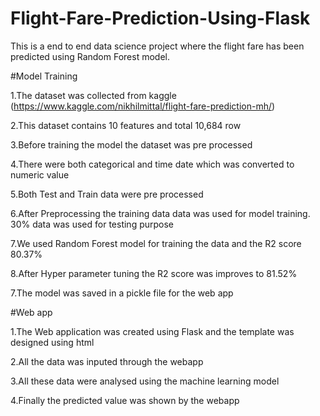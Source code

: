 # Flight-Fare-Prediction-Using-Flask
This is a end to end data science project where the flight fare has been predicted using Random Forest model.

#Model Training


1.The dataset was collected from kaggle (https://www.kaggle.com/nikhilmittal/flight-fare-prediction-mh/) 

2.This dataset contains 10 features and total 10,684 row

3.Before training the model the dataset was pre processed

4.There were both categorical and time date which was converted to numeric value

5.Both Test and Train data were pre processed

6.After Preprocessing the training data data was used for model training. 30% data was used for testing purpose

7.We used Random Forest model for training the data and the R2 score 80.37%

8.After Hyper parameter tuning the R2 score was improves to 81.52%

7.The model was saved in a pickle file for the web app



#Web app



1.The Web application was created using Flask and the template was designed using html

2.All the data was inputed through the webapp

3.All these data were analysed using the machine learning model

4.Finally the predicted value was shown by the webapp
